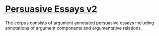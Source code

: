 # [Persuasive Essays v2](https://tudatalib.ulb.tu-darmstadt.de/handle/tudatalib/2422)

The corpus consists of argument annotated persuasive essays including annotations of argument components and argumentative relations.
